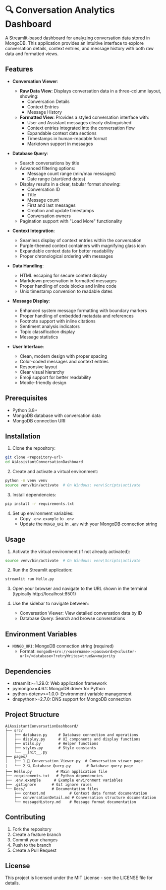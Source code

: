 # 🔍 Conversation Analytics Dashboard

A Streamlit-based dashboard for analyzing conversation data stored in MongoDB. This application provides an intuitive interface to explore conversation details, context entries, and message history with both raw data and formatted views.

## Features

- **Conversation Viewer**:
  - **Raw Data View**: Displays conversation data in a three-column layout, showing:
    - Conversation Details
    - Context Entries
    - Message History
  - **Formatted View**: Provides a styled conversation interface with:
    - User and Assistant messages clearly distinguished
    - Context entries integrated into the conversation flow
    - Expandable context data sections
    - Timestamps in human-readable format
    - Markdown support in messages

- **Database Query**:
  - Search conversations by title
  - Advanced filtering options:
    - Message count range (min/max messages)
    - Date range (start/end dates)
  - Display results in a clear, tabular format showing:
    - Conversation ID
    - Title
    - Message count
    - First and last messages
    - Creation and update timestamps
    - Conversation owners
  - Pagination support with "Load More" functionality

- **Context Integration**:
  - Seamless display of context entries within the conversation
  - Purple-themed context containers with magnifying glass icon
  - Expandable context data for better readability
  - Proper chronological ordering with messages

- **Data Handling**:
  - HTML escaping for secure content display
  - Markdown preservation in formatted messages
  - Proper handling of code blocks and inline code
  - Unix timestamp conversion to readable dates

- **Message Display**:
  - Enhanced system message formatting with boundary markers
  - Proper handling of embedded metadata and references
  - Footnote support with inline citations
  - Sentiment analysis indicators
  - Topic classification display
  - Message statistics

- **User Interface**:
  - Clean, modern design with proper spacing
  - Color-coded messages and context entries
  - Responsive layout
  - Clear visual hierarchy
  - Emoji support for better readability
  - Mobile-friendly design

## Prerequisites

- Python 3.8+
- MongoDB database with conversation data
- MongoDB connection URI

## Installation

1. Clone the repository:
```bash
git clone <repository-url>
cd AiAssistantConversationDashboard
```

2. Create and activate a virtual environment:
```bash
python -m venv venv
source venv/bin/activate  # On Windows: venv\Scripts\activate
```

3. Install dependencies:
```bash
pip install -r requirements.txt
```

4. Set up environment variables:
   - Copy `.env.example` to `.env`
   - Update the `MONGO_URI` in `.env` with your MongoDB connection string

## Usage

1. Activate the virtual environment (if not already activated):
```bash
source venv/bin/activate  # On Windows: venv\Scripts\activate
```

2. Run the Streamlit application:
```bash
streamlit run Hello.py
```

3. Open your browser and navigate to the URL shown in the terminal (typically http://localhost:8501)

4. Use the sidebar to navigate between:
   - Conversation Viewer: View detailed conversation data by ID
   - Database Query: Search and browse conversations

## Environment Variables

- `MONGO_URI`: MongoDB connection string (required)
  - Format: `mongodb+srv://<username>:<password>@<cluster-url>/<database>?retryWrites=true&w=majority`

## Dependencies

- streamlit>=1.29.0: Web application framework
- pymongo>=4.6.1: MongoDB driver for Python
- python-dotenv>=1.0.0: Environment variable management
- dnspython>=2.7.0: DNS support for MongoDB connection

## Project Structure

```
AiAssistantConversationDashboard/
├── src/
│   ├── database.py     # Database connection and operations
│   ├── display.py      # UI components and display functions
│   ├── utils.py        # Helper functions
│   ├── styles.py       # Style constants
│   └── __init__.py
├── pages/
│   ├── 1_💬_Conversation_Viewer.py  # Conversation viewer page
│   └── 2_🔍_Database_Query.py       # Database query page
├── Hello.py           # Main application file
├── requirements.txt   # Python dependencies
├── .env.example      # Example environment variables
├── .gitignore       # Git ignore rules
└── Docs/            # Documentation files
    ├── context.md           # Context data format documentation
    ├── conversationDetail.md # Conversation structure documentation
    └── messageHistory.md    # Message format documentation
```

## Contributing

1. Fork the repository
2. Create a feature branch
3. Commit your changes
4. Push to the branch
5. Create a Pull Request

## License

This project is licensed under the MIT License - see the LICENSE file for details.
